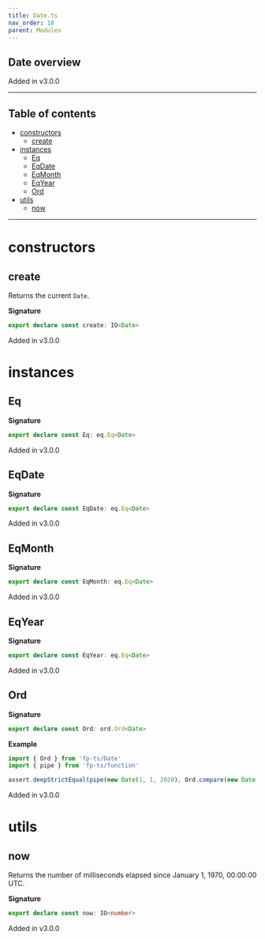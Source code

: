 ```yaml
---
title: Date.ts
nav_order: 18
parent: Modules
---
```


## Date overview

Added in v3.0.0

---

<h2 class="text-delta">Table of contents</h2>

- [constructors](#constructors)
  - [create](#create)
- [instances](#instances)
  - [Eq](#eq)
  - [EqDate](#eqdate)
  - [EqMonth](#eqmonth)
  - [EqYear](#eqyear)
  - [Ord](#ord)
- [utils](#utils)
  - [now](#now)

---

# constructors

## create

Returns the current `Date`.

**Signature**

```ts
export declare const create: IO<Date>
```

Added in v3.0.0

# instances

## Eq

**Signature**

```ts
export declare const Eq: eq.Eq<Date>
```

Added in v3.0.0

## EqDate

**Signature**

```ts
export declare const EqDate: eq.Eq<Date>
```

Added in v3.0.0

## EqMonth

**Signature**

```ts
export declare const EqMonth: eq.Eq<Date>
```

Added in v3.0.0

## EqYear

**Signature**

```ts
export declare const EqYear: eq.Eq<Date>
```

Added in v3.0.0

## Ord

**Signature**

```ts
export declare const Ord: ord.Ord<Date>
```

**Example**

```ts
import { Ord } from 'fp-ts/Date'
import { pipe } from 'fp-ts/function'

assert.deepStrictEqual(pipe(new Date(1, 1, 2020), Ord.compare(new Date(1, 1, 2021))), -1)
```

Added in v3.0.0

# utils

## now

Returns the number of milliseconds elapsed since January 1, 1970, 00:00:00 UTC.

**Signature**

```ts
export declare const now: IO<number>
```

Added in v3.0.0
